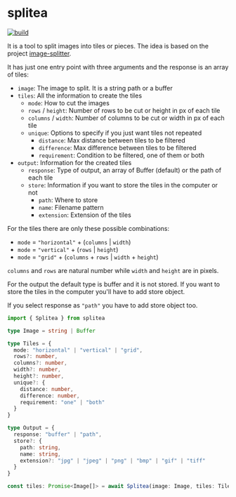 # splitea

[![build](https://github.com/crisconru/splitea/actions/workflows/publish.yml/badge.svg)](https://github.com/crisconru/splitea/actions/workflows/publish.yml)

It is a tool to split images into tiles or pieces. The idea is based on the project [image-splitter](https://github.com/achimoraites/image-splitter).

It has just one entry point with three arguments and the response is an array of tiles:

- `image`: The image to split. It is a string path or a buffer
- `tiles`: All the information to create the tiles
    - `mode`: How to cut the images
    - `rows` / `height`: Number of rows to be cut or height in px of each tile
    - `columns` / `width`: Number of columns to be cut or width in px of each tile
    - `unique`: Options to specify if you just want tiles not repeated
        - `distance`: Max distance between tiles to be filtered
        - `difference`: Max difference between tiles to be filtered
        - `requirement`: Condition to be filtered, one of them or both
- `output`: Information for the created tiles
    - `response`: Type of output, an array of Buffer (default) or the path of each tile
    - `store`: Information if you want to store the tiles in the computer or not
        - `path`: Where to store
        - `name`: Filename pattern
        - `extension`: Extension of the tiles

For the tiles there are only these possible combinations:

- `mode` = `"horizontal"` + (`columns` | `width`)
- `mode` = `"vertical"` + (`rows` | `height`)
- `mode` = `"grid"` + (`columns` + `rows` | `width` + `height`)

`columns` and `rows` are natural number while `width` and `height` are in pixels.

For the output the default type is buffer and it is not stored. If you want to store the tiles in the computer you'll have to add store object.

If you select response as `"path"` you have to add store object too.

```typescript
import { Splitea } from splitea

type Image = string | Buffer

type Tiles = {
  mode: "horizontal" | "vertical" | "grid",
  rows?: number,
  columns?: number,
  width?: number,
  height?: number,
  unique?: {
    distance: number,
    difference: number,
    requirement: "one" | "both"
  }
}

type Output = {
  response: "buffer" | "path",
  store?: {
    path: string,
    name: string,
    extension?: "jpg" | "jpeg" | "png" | "bmp" | "gif" | "tiff"
  }
}

const tiles: Promise<Image[]> = await Splitea(image: Image, tiles: Tiles, output: Output)
```
